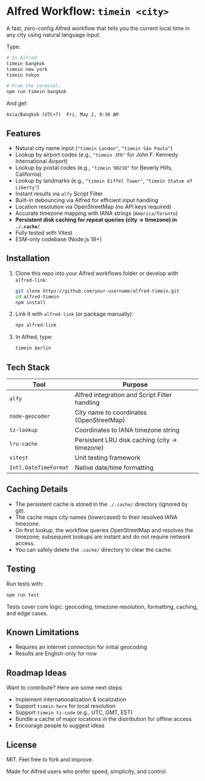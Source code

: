 # Alfred Workflow: `timein <city>`

A fast, zero-config Alfred workflow that tells you the current local time in any city using natural language input.

Type:

```bash
# In Alfred:
timein bangkok
timein new york
timein tokyo

# From the terminal:
npm run timein bangkok
```

And get:

```text
Asia/Bangkok (UTC+7)  Fri, May 2, 9:30 AM
```

## Features

- Natural city name input (`"timein London"`, `"timein São Paulo"`)
- Lookup by airport codes (e.g., `"timein JFK"` for John F. Kennedy International Airport)
- Lookup by postal codes (e.g., `"timein 90210"` for Beverly Hills, California)
- Lookup by landmarks (e.g., `"timein Eiffel Tower"`, `"timein Statue of Liberty"`)
- Instant results via `alfy` Script Filter
- Built-in debouncing via Alfred for efficient input handling
- Location resolution via OpenStreetMap (no API keys required)
- Accurate timezone mapping with IANA strings (`America/Toronto`)
- **Persistent disk caching for repeat queries (city → timezone) in `./.cache/`**
- Fully tested with Vitest
- ESM-only codebase (Node.js 18+)

## Installation

1. Clone this repo into your Alfred workflows folder or develop with `alfred-link`:

    ```bash
    git clone https://github.com/your-username/alfred-timein.git
    cd alfred-timein
    npm install
    ```

2. Link it with `alfred-link` (or package manually):

    ```bash
    npx alfred-link
    ```

3. In Alfred, type:

    ```bash
    timein berlin
    ```

## Tech Stack

| Tool         | Purpose                            |
|--------------|------------------------------------|
| `alfy`       | Alfred integration and Script Filter handling |
| `node-geocoder` | City name to coordinates (OpenStreetMap) |
| `tz-lookup` | Coordinates to IANA timezone string |
| `lru-cache` | Persistent LRU disk caching (city → timezone) |
| `vitest`    | Unit testing framework |
| `Intl.DateTimeFormat` | Native date/time formatting |

## Caching Details

- The persistent cache is stored in the `./.cache/` directory (ignored by git).
- The cache maps city names (lowercased) to their resolved IANA timezone.
- On first lookup, the workflow queries OpenStreetMap and resolves the timezone; subsequent lookups are instant and do not require network access.
- You can safely delete the `.cache/` directory to clear the cache.

## Testing

Run tests with:

```bash
npm run test
```

Tests cover core logic: geocoding, timezone resolution, formatting, caching, and edge cases.

## Known Limitations

- Requires an internet connection for initial geocoding
- Results are English-only for now

## Roadmap Ideas

Want to contribute? Here are some next steps:

- Implement internationalization & localization
- Support `timein here` for local resolution
- Support `timein tz-code` (e.g., UTC, GMT, EST)
- Bundle a cache of major locations in the distribution for offline access
- Encourage people to suggest ideas

## License

MIT. Feel free to fork and improve.

Made for Alfred users who prefer speed, simplicity, and control.